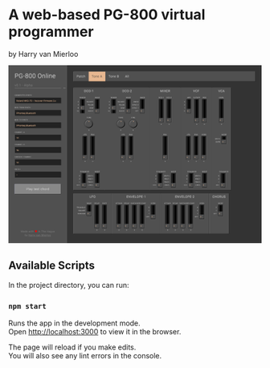 # A web-based PG-800 virtual programmer
by Harry van Mierloo

![alt text](https://github.com/harryvanmierloo/pg-800/blob/master/screenshots/2020-04-27.png?raw=true)

## Available Scripts

In the project directory, you can run:

### `npm start`

Runs the app in the development mode.<br />
Open [http://localhost:3000](http://localhost:3000) to view it in the browser.

The page will reload if you make edits.<br />
You will also see any lint errors in the console.
